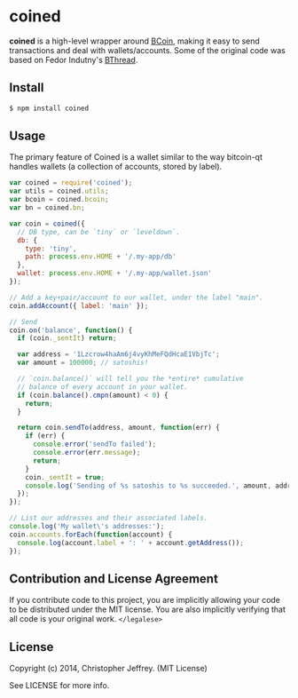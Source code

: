 # coined

**coined** is a high-level wrapper around [BCoin][bcoin], making it easy to
send transactions and deal with wallets/accounts. Some of the original code was
based on Fedor Indutny's [BThread][bthread].

## Install

``` bash
$ npm install coined
```

## Usage

The primary feature of Coined is a wallet similar to the way bitcoin-qt handles
wallets (a collection of accounts, stored by label).

```js
var coined = require('coined');
var utils = coined.utils;
var bcoin = coined.bcoin;
var bn = coined.bn;

var coin = coined({
  // DB type, can be `tiny` or `leveldown`.
  db: {
    type: 'tiny',
    path: process.env.HOME + '/.my-app/db'
  },
  wallet: process.env.HOME + '/.my-app/wallet.json'
});

// Add a key+pair/account to our wallet, under the label "main".
coin.addAccount({ label: 'main' });

// Send
coin.on('balance', function() {
  if (coin._sentIt) return;

  var address = '1Lzcrow4haAm6j4vyKhMeFQdHcaE1VbjTc';
  var amount = 100000; // satoshis!

  // `coin.balance()` will tell you the *entire* cumulative
  // balance of every account in your wallet.
  if (coin.balance().cmpn(amount) < 0) {
    return;
  }

  return coin.sendTo(address, amount, function(err) {
    if (err) {
      console.error('sendTo failed');
      console.error(err.message);
      return;
    }
    coin._sentIt = true;
    console.log('Sending of %s satoshis to %s succeeded.', amount, address);
  });
});

// List our addresses and their associated labels.
console.log('My wallet\'s addresses:');
coin.accounts.forEach(function(account) {
  console.log(account.label + ': ' + account.getAddress());
});
```

## Contribution and License Agreement

If you contribute code to this project, you are implicitly allowing your code
to be distributed under the MIT license. You are also implicitly verifying that
all code is your original work. `</legalese>`

## License

Copyright (c) 2014, Christopher Jeffrey. (MIT License)

See LICENSE for more info.

[bcoin]: https://github.com/indutny/bcoin
[bthread]: https://github.com/indutny/bthread
